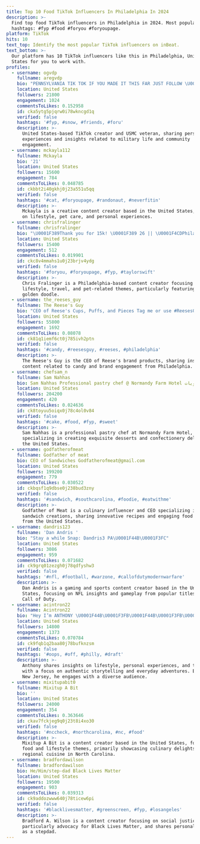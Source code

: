 ```yaml
---
title: Top 10 Food TikTok Influencers In Philadelphia In 2024
description: >-
  Find top food TikTok influencers in Philadelphia in 2024. Most popular
  hashtags: #fyp #food #foryou #foryoupage.
platform: TikTok
hits: 10
text_top: Identify the most popular TikTok influencers on inBeat.
text_bottom: >-
  Our platform has 10 TikTok influencers like this in Philadelphia, United
  States for you to work with.
profiles:
  - username: ogvdp
    fullname: aregvdp
    bio: "PENNSYLVANIA TIK TOK IF YOU MADE IT THIS FAR JUST FOLLOW \U0001F1FA\U0001F1F8 USMC VETERAN \U0001F1FA\U0001F1F8"
    location: United States
    followers: 21800
    engagement: 1024
    commentsToLikes: 0.152958
    id: cka5ytg5pjqrw0i78wkncgd1q
    verified: false
    hashtags: '#fyp, #snow, #friends, #foru'
    description: >-
      United States-based TikTok creator and USMC veteran, sharing personal
      experiences and insights related to military life and community
      engagement.
  - username: mckayla112
    fullname: Mckayla
    bio: '21'
    location: United States
    followers: 15600
    engagement: 784
    commentsToLikes: 0.048785
    id: ckbbt2i40gkhj0j23a551u5qq
    verified: false
    hashtags: '#cat, #foryoupage, #randonaut, #neverfitin'
    description: >-
      Mckayla is a creative content creator based in the United States, focusing
      on lifestyle, pet care, and personal experiences.
  - username: chrisfralinger
    fullname: chrisfralinger
    bio: "\U0001F389Thank you for 15k! \U0001F389 26 || \U0001F4CDPhiladelphia || \U0001F436 Carson"
    location: United States
    followers: 15400
    engagement: 512
    commentsToLikes: 0.019901
    id: ckc8v4mmahs1u0j23brjv4ydg
    verified: false
    hashtags: '#foryou, #foryoupage, #fyp, #taylorswift'
    description: >-
      Chris Fralinger is a Philadelphia-based content creator focusing on
      lifestyle, travel, and pet-related themes, particularly featuring his
      golden doodle.
  - username: the_reeses_guy
    fullname: The Reese's Guy
    bio: "CEO of Reese's Cups, Puffs, and Pieces Tag me or use #ReesesGuy \U0001F4CDPhilly"
    location: United States
    followers: 55800
    engagement: 1692
    commentsToLikes: 0.08078
    id: ck81q1iemf6ct0j785ivh2ptn
    verified: false
    hashtags: '#candy, #reesesguy, #reeses, #philadelphia'
    description: >-
      The Reese's Guy is the CEO of Reese's brand products, sharing insights and
      content related to candy and brand engagement from Philadelphia.
  - username: chefsam_n
    fullname: Sam Nahhas
    bio: Sam Nahhas Professional pastry chef @ Normandy Farm Hotel شيف حلويات
    location: United States
    followers: 204200
    engagement: 420
    commentsToLikes: 0.024636
    id: ck8toyuu5oiqx0j78c4ol0v84
    verified: false
    hashtags: '#cake, #food, #fyp, #sweet'
    description: >-
      Sam Nahhas is a professional pastry chef at Normandy Farm Hotel,
      specializing in creating exquisite desserts and confectionery delights in
      the United States.
  - username: godfatherofmeat
    fullname: Godfather of meat
    bio: CEO of Sandwiches Godfatherofmeat@gmail.com
    location: United States
    followers: 199200
    engagement: 779
    commentsToLikes: 0.030522
    id: ckbqsf1q9dbse0j238bud3zny
    verified: false
    hashtags: '#sandwich, #southcarolina, #foodie, #eatwithme'
    description: >-
      Godfather of Meat is a culinary influencer and CEO specializing in
      sandwich creations, sharing innovative recipes and engaging food content
      from the United States.
  - username: dandris123
    fullname: 'Dan Andris '
    bio: "Stay a while Snap: Dandris3 PA\U0001F44B\U0001F3FC"
    location: United States
    followers: 3086
    engagement: 959
    commentsToLikes: 0.071682
    id: ck9grq01zezgh0j78qdfyshw3
    verified: false
    hashtags: '#nfl, #football, #warzone, #callofdutymodernwarfare'
    description: >-
      Dan Andris is a gaming and sports content creator based in the United
      States, focusing on NFL insights and gameplay from popular titles like
      Call of Duty.
  - username: acintron22
    fullname: Acintron22
    bio: "Hey I’m ANTHONY \U0001F44B\U0001F3FB\U0001F44B\U0001F3FB\U0001F44B\U0001F3FB\U0001F44B\U0001F3FB\U0001F44B\U0001F3FB 31 yrs old Nj \U0001F5A4TAKEN"
    location: United States
    followers: 14800
    engagement: 1373
    commentsToLikes: 0.070784
    id: ck9fqb1q2baa80j78bufknzsm
    verified: false
    hashtags: '#oops, #off, #philly, #draft'
    description: >-
      Anthony shares insights on lifestyle, personal experiences, and travel,
      with a focus on authentic storytelling and everyday adventures. Based in
      New Jersey, he engages with a diverse audience.
  - username: mixitupabit0
    fullname: Mixitup A Bit
    bio: ''
    location: United States
    followers: 24000
    engagement: 354
    commentsToLikes: 0.363646
    id: ckav7fckjeg9q0j23t8i4xo30
    verified: false
    hashtags: '#nccheck, #northcarolina, #nc, #food'
    description: >-
      Mixitup A Bit is a content creator based in the United States, focusing on
      food and lifestyle themes, primarily showcasing culinary delights and
      regional cuisine in North Carolina.
  - username: bradfordawilson
    fullname: bradfordawilson
    bio: He/Him/step-dad Black Lives Matter
    location: United States
    followers: 19500
    engagement: 903
    commentsToLikes: 0.039313
    id: ck9addozwww640j78ticew6pi
    verified: false
    hashtags: '#blacklivesmatter, #greenscreen, #fyp, #losangeles'
    description: >-
      Bradford A. Wilson is a content creator focusing on social justice themes,
      particularly advocacy for Black Lives Matter, and shares personal insights
      as a stepdad.
---
```


